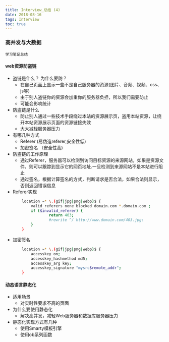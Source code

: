 ```yaml
---
title: Interview_总结 (4)
date: 2018-08-16
tags: Interview
toc: true
---
```


### 高并发与大数据
    学习笔记总结

<!-- more -->

#### web资源防盗链
- 盗链是什么？ 为什么要防？
    * 在自己页面上显示一些不是自己服务器的资源(图片、音频、视频、css、js等)
    * 由于别人盗链你的资源会加重你的服务器负担，所以我们需要防止
    * 可能会影响统计
- 防盗链是什么
    * 防止别人通过一些技术手段绕过本站的资源展示页，盗用本站资源，让绕开本站资源展示页面的资源链接失效
    * 大大减轻服务器压力
- 有哪几种方式
    * Referer (易伪造referer,安全性低)
    * 加密签名 （安全性高)
- 防盗链的工作原理
    * 通过Referer，服务器可以检测到访问目标资源的来源网站，如果是资源文件，则可以跟踪到显示它的网页地址.一旦检测到来源网站不是本站进行阻止
    * 通过签名，根据计算签名的方式，判断请求是否合法，如果合法则显示，否则返回错误信息
- Referer实现
    ```bash
        location ~* \.(gif|jpg|png|webp)$ {
            valid_referers none blocked domain.com *.domain.com ;
            if ($invalid_referer) {
                    return 403;
                    #rewrite ^/ http://www.domain.com/403.jpg;
            }
        }
    ```
- 加密签名
    ```bash
        location ~* \.(gif|jpg|png|webp)$ {
            accesskey on;
            accesskey_hashmethod md5;
            accesskey_arg key;
            accesskey_signature "mysrc$remote_addr";
        }
    ```

#### 动态语言静态化
- 适用场景
    * 对实时性要求不高的页面
- 为什么要使用静态化
    * 解决高并发，减轻Web服务器和数据库服务器压力
- 静态化实现方式有几种
    * 使用Smarty模板引擎
    * 使用ob系列函数


